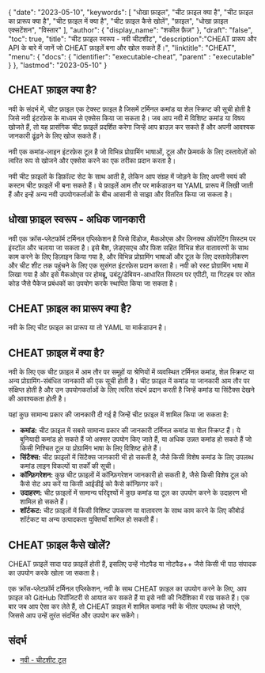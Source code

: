 {
"date": "2023-05-10",
  "keywords": [
"धोखा फ़ाइल",
"चीट फ़ाइल क्या है",
"चीट फ़ाइल का प्रारूप क्या है",
"चीट फ़ाइल में क्या है",
"चीट फ़ाइल कैसे खोलें",
"फ़ाइल",
"धोखा फ़ाइल एक्सटेंशन",
"विस्तार"
],
  "author": {
"display_name": "शकील फ़ैज़"
},
"draft": "false",
"toc": true,
"title": "चीट फ़ाइल स्वरूप - नवी चीटशीट",
  "description":"CHEAT प्रारूप और API के बारे में जानें जो CHEAT फ़ाइलें बना और खोल सकते हैं।",
"linktitle": "CHEAT",
  "menu": {
    "docs": {
      "identifier": "executable-cheat",
"parent" : "executable"
}
},
"lastmod": "2023-05-10"
}

## CHEAT फ़ाइल क्या है?

नवी के संदर्भ में, चीट फ़ाइल एक टेक्स्ट फ़ाइल है जिसमें टर्मिनल कमांड या शेल स्क्रिप्ट की सूची होती है जिसे नवी इंटरफ़ेस के माध्यम से एक्सेस किया जा सकता है। जब आप नवी में विशिष्ट कमांड या विषय खोजते हैं, तो यह प्रासंगिक चीट फ़ाइलें प्रदर्शित करेगा जिन्हें आप ब्राउज़ कर सकते हैं और अपनी आवश्यक जानकारी ढूंढने के लिए खोज सकते हैं।

नवी एक कमांड-लाइन इंटरफ़ेस टूल है जो विभिन्न प्रोग्रामिंग भाषाओं, टूल और फ्रेमवर्क के लिए दस्तावेज़ों को त्वरित रूप से खोजने और एक्सेस करने का एक तरीका प्रदान करता है।

नवी चीट फ़ाइलों के डिफ़ॉल्ट सेट के साथ आती है, लेकिन आप संग्रह में जोड़ने के लिए अपनी स्वयं की कस्टम चीट फ़ाइलें भी बना सकते हैं। ये फ़ाइलें आम तौर पर मार्कडाउन या YAML प्रारूप में लिखी जाती हैं और इन्हें अन्य नवी उपयोगकर्ताओं के बीच आसानी से साझा और वितरित किया जा सकता है।

## धोखा फ़ाइल स्वरूप - अधिक जानकारी

नवी एक क्रॉस-प्लेटफॉर्म टर्मिनल एप्लिकेशन है जिसे विंडोज, मैकओएस और लिनक्स ऑपरेटिंग सिस्टम पर इंस्टॉल और चलाया जा सकता है। इसे बैश, ज़ेडएसएच और फिश सहित विभिन्न शेल वातावरणों के साथ काम करने के लिए डिज़ाइन किया गया है, और विभिन्न प्रोग्रामिंग भाषाओं और टूल के लिए दस्तावेज़ीकरण और चीट शीट तक पहुंचने के लिए एक सुसंगत इंटरफ़ेस प्रदान करता है। नवी को रस्ट प्रोग्रामिंग भाषा में लिखा गया है और इसे मैकओएस पर होमब्रू, उबंटू/डेबियन-आधारित सिस्टम पर एपीटी, या गिटहब पर स्रोत कोड जैसे पैकेज प्रबंधकों का उपयोग करके स्थापित किया जा सकता है।

## CHEAT फ़ाइल का प्रारूप क्या है?

नवी के लिए चीट फ़ाइल का प्रारूप या तो YAML या मार्कडाउन है।

## CHEAT फ़ाइल में क्या है?

नवी के लिए एक चीट फ़ाइल में आम तौर पर समूहों या श्रेणियों में व्यवस्थित टर्मिनल कमांड, शेल स्क्रिप्ट या अन्य प्रोग्रामिंग-संबंधित जानकारी की एक सूची होती है। चीट फ़ाइल में कमांड या जानकारी आम तौर पर संक्षिप्त होती है और उन उपयोगकर्ताओं के लिए त्वरित संदर्भ प्रदान करती है जिन्हें कमांड या सिंटैक्स देखने की आवश्यकता होती है।

यहां कुछ सामान्य प्रकार की जानकारी दी गई है जिन्हें चीट फ़ाइल में शामिल किया जा सकता है:

- **कमांड:** चीट फ़ाइल में सबसे सामान्य प्रकार की जानकारी टर्मिनल कमांड या शेल स्क्रिप्ट हैं। ये बुनियादी कमांड हो सकते हैं जो अक्सर उपयोग किए जाते हैं, या अधिक उन्नत कमांड हो सकते हैं जो किसी निश्चित टूल या प्रोग्रामिंग भाषा के लिए विशिष्ट होते हैं।
- **सिंटैक्स:** चीट फ़ाइलों में सिंटैक्स जानकारी भी हो सकती है, जैसे किसी विशेष कमांड के लिए उपलब्ध कमांड लाइन विकल्पों या तर्कों की सूची।
- **कॉन्फ़िगरेशन:** कुछ चीट फ़ाइलों में कॉन्फ़िगरेशन जानकारी हो सकती है, जैसे किसी विशेष टूल को कैसे सेट अप करें या किसी आईडीई को कैसे कॉन्फ़िगर करें।
- **उदाहरण:** चीट फ़ाइलों में सामान्य परिदृश्यों में कुछ कमांड या टूल का उपयोग करने के उदाहरण भी शामिल हो सकते हैं।
- **शॉर्टकट:** चीट फ़ाइलों में किसी विशिष्ट उपकरण या वातावरण के साथ काम करने के लिए कीबोर्ड शॉर्टकट या अन्य उत्पादकता युक्तियाँ शामिल हो सकती हैं।

## CHEAT फ़ाइल कैसे खोलें?

CHEAT फ़ाइलें सादा पाठ फ़ाइलें होती हैं, इसलिए उन्हें नोटपैड या नोटपैड++ जैसे किसी भी पाठ संपादक का उपयोग करके खोला जा सकता है।

एक क्रॉस-प्लेटफ़ॉर्म टर्मिनल एप्लिकेशन, नवी के साथ CHEAT फ़ाइल का उपयोग करने के लिए, आप फ़ाइल को GitHub रिपॉजिटरी से आयात कर सकते हैं या इसे नवी की निर्देशिका में रख सकते हैं। एक बार जब आप ऐसा कर लेते हैं, तो CHEAT फ़ाइल में शामिल कमांड नवी के भीतर उपलब्ध हो जाएंगे, जिससे आप उन्हें तुरंत संदर्भित और उपयोग कर सकेंगे।

## संदर्भ
* [नवी - चीटशीट टूल](https://ostechnix.com/navi-an-interactive-commandline-cheatSheet-tool/)

